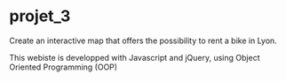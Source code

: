 # projet_3
Create an interactive map that offers the possibility to rent a bike in Lyon.

This webiste is developped with Javascript and jQuery, using Object Oriented Programming (OOP)


